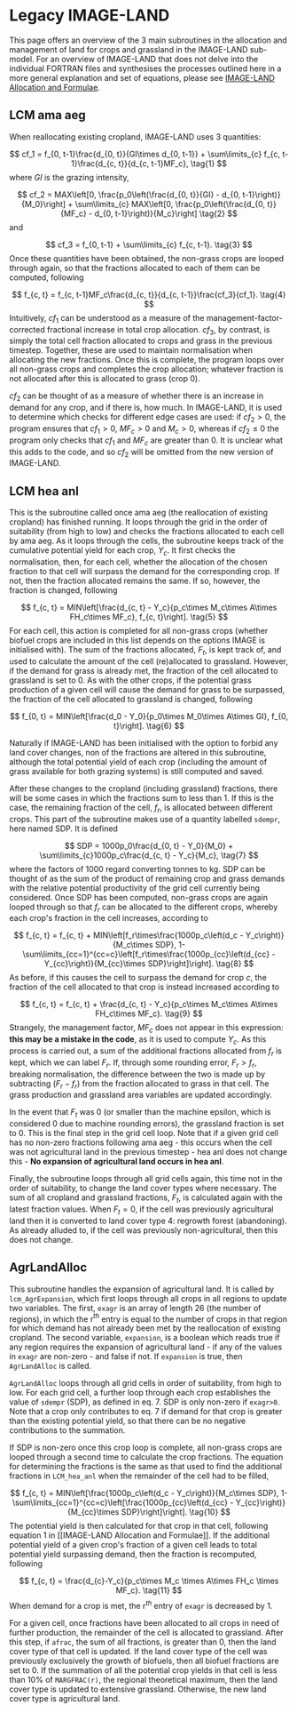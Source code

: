 # Legacy IMAGE-LAND

This page offers an overview of the 3 main subroutines in the allocation and management of land for crops and grassland in the IMAGE-LAND sub-model. For an overview of IMAGE-LAND that does not delve into the individual FORTRAN files and synthesises the processes outlined here in a more general explanation and set of equations, please see <a href='IMAGE-LAND Allocation and Formulae.html'>IMAGE-LAND Allocation and Formulae</a>.

## LCM ama aeg

When reallocating existing cropland, IMAGE-LAND uses 3 quantities:

$$
    cf_1 = f_{0, t-1}\frac{d_{0, t}}{GI\times d_{0, t-1}} + \sum\limits_{c} f_{c, t-1}\frac{d_{c, t}}{d_{c, t-1}MF_c}, \tag{1}
$$
where $GI$ is the grazing intensity,

$$
    cf_2 = MAX\left[0, \frac{p_0\left(\frac{d_{0, t}}{GI} - d_{0, t-1}\right)}{M_0}\right] + \sum\limits_{c} MAX\left[0, \frac{p_0\left(\frac{d_{0, t}}{MF_c} - d_{0, t-1}\right)}{M_c}\right] \tag{2}
$$
and

$$
    cf_3 = f_{0, t-1} + \sum\limits_{c} f_{c, t-1}. \tag{3}
$$
Once these quantities have been obtained, the non-grass crops are looped through again, so that the fractions allocated to each of them can be computed, following

$$
    f_{c, t} = f_{c, t-1}MF_c\frac{d_{c, t}}{d_{c, t-1}}\frac{cf_3}{cf_1}. \tag{4}
$$
Intuitively, $cf_1$ can be understood as a measure of the management-factor-corrected fractional increase in total crop allocation. $cf_3$, by contrast, is simply the total cell fraction allocated to crops and grass in the previous timestep. Together, these are used to maintain normalisation when allocating the new fractions. Once this is complete, the program loops over all non-grass crops and completes the crop allocation; whatever fraction is not allocated after this is allocated to grass (crop 0).

$cf_2$ can be thought of as a measure of whether there is an increase in demand for any crop, and if there is, how much. In IMAGE-LAND, it is used to determine which checks for different edge cases are used: if $cf_2>0$, the program ensures that $cf_1>0$, $MF_c>0$ and $M_c>0$, whereas if $cf_2\leq0$ the program only checks that $cf_1$ and $MF_c$ are greater than 0. It is unclear what this adds to the code, and so $cf_2$ will be omitted from the new version of IMAGE-LAND.

## LCM hea anl

This is the subroutine called once ama aeg (the reallocation of existing cropland) has finished running. It loops through the grid in the order of suitability (from high to low) and checks the fractions allocated to each cell by ama aeg. As it loops through the cells, the subroutine keeps track of the cumulative potential yield for each crop, $Y_c$. It first checks the normalisation, then, for each cell, whether the allocation of the chosen fraction to that cell will surpass the demand for the corresponding crop. If not, then the fraction allocated remains the same. If so, however, the fraction is changed, following

$$
    f_{c, t} = MIN\left[\frac{d_{c, t} - Y_c}{p_c\times M_c\times A\times FH_c\times MF_c}, f_{c, t}\right]. \tag{5}
$$
For each cell, this action is completed for all non-grass crops (whether biofuel crops are included in this list depends on the options IMAGE is initialised with). The sum of the fractions allocated, $F_t$, is kept track of, and used to calculate the amount of the cell (re)allocated to grassland. However, if the demand for grass is already met, the fraction of the cell allocated to grassland is set to 0. As with the other crops, if the potential grass production of a given cell will cause the demand for grass to be surpassed, the fraction of the cell allocated to grassland is changed, following

$$
    f_{0, t} = MIN\left[\frac{d_0 - Y_0}{p_0\times M_0\times A\times GI}, f_{0, t}\right]. \tag{6}
$$

Naturally if IMAGE-LAND has been initialised with the option to forbid any land cover changes, non of the fractions are altered in this subroutine, although the total potential yield of each crop (including the amount of grass available for both grazing systems) is still computed and saved.

After these changes to the cropland (including grassland) fractions, there will be some cases in which the fractions sum to less than 1. If this is the case, the remaining fraction of the cell, $f_r$, is allocated between different crops. This part of the subroutine makes use of a quantity labelled ```sdempr```, here named SDP. It is defined

$$
    SDP = 1000p_0\frac{d_{0, t} - Y_0}{M_0} + \sum\limits_{c}1000p_c\frac{d_{c, t} - Y_c}{M_c}, \tag{7}
$$
where the factors of 1000 regard converting tonnes to kg. SDP can be thought of as the sum of the product of remaining crop and grass demands with the relative potential productivity of the grid cell currently being considered. Once SDP has been computed, non-grass crops are again looped through so that $f_r$ can be allocated to the different crops, whereby each crop's fraction in the cell increases, according to

$$
    f_{c, t} = f_{c, t} + MIN\left[f_r\times\frac{1000p_c\left(d_c - Y_c\right)}{M_c\times SDP}, 1-\sum\limits_{cc=1}^{cc=c}\left[f_r\times\frac{1000p_{cc}\left(d_{cc} - Y_{cc}\right)}{M_{cc}\times SDP}\right]\right]. \tag{8}
$$
As before, if this causes the cell to surpass the demand for crop $c$, the fraction of the cell allocated to that crop is instead increased according to

$$
    f_{c, t} = f_{c, t} + \frac{d_{c, t} - Y_c}{p_c\times M_c\times A\times FH_c\times MF_c}. \tag{9}
$$
Strangely, the management factor, $MF_c$ does not appear in this expression: **this may be a mistake in the code**, as it is used to compute $Y_c$. As this process is carried out, a sum of the additional fractions allocated from $f_r$ is kept, which we can label $F_{r}$. If, through some rounding error, $F_r>f_r$, breaking normalisation, the difference between the two is made up by subtracting $(F_r-f_r)$ from the fraction allocated to grass in that cell. The grass production and grassland area variables are updated accordingly.

In the event that $F_t$ was 0 (or smaller than the machine epsilon, which is considered 0 due to machine rounding errors), the grassland fraction is set to 0. This is the final step in the grid cell loop. Note that if a given grid cell has no non-zero fractions following ama aeg - this occurs when the cell was not agricultural land in the previous timestep - hea anl does not change this - **No expansion of agricultural land occurs in hea anl**.

Finally, the subroutine loops through all grid cells again, this time not in the order of suitability, to change the land cover types where necessary. The sum of all cropland and grassland fractions, $F_t$, is calculated again with the latest fraction values. When $F_t=0$, if the cell was previously agricultural land then it is converted to land cover type 4: regrowth forest (abandoning). As already alluded to, if the cell was previously non-agricultural, then this does not change.

## AgrLandAlloc

This subroutine handles the expansion of agricultural land. It is called by ```lcm_AgrExpansion```, which first loops through all crops in all regions to update two variables. The first, ```exagr``` is an array of length 26 (the number of regions), in which the r$^{th}$ entry is equal to the number of crops in that region for which demand has not already been met by the reallocation of existing cropland. The second variable, ```expansion```, is a boolean which reads true if any region requires the expansion of agricultural land - if any of the values in ```exagr``` are non-zero - and false if not. If ```expansion``` is true, then ```AgrLandAlloc``` is called.

```AgrLandAlloc``` loops through all grid cells in order of suitability, from high to low. For each grid cell, a further loop through each crop establishes the value of ```sdempr``` (SDP), as defined in eq. 7. SDP is only non-zero if ```exagr>0```. Note that a crop only contributes to eq. 7 if demand for that crop is greater than the existing potential yield, so that there can be no negative contributions to the summation.

If SDP is non-zero once this crop loop is complete, all non-grass crops are looped through a second time to calculate the crop fractions. The equation for determining the fractions is the same as that used to find the additional fractions in ```LCM_hea_anl``` when the remainder of the cell had to be filled,

$$
    f_{c, t} = MIN\left[\frac{1000p_c\left(d_c - Y_c\right)}{M_c\times SDP}, 1-\sum\limits_{cc=1}^{cc=c}\left[\frac{1000p_{cc}\left(d_{cc} - Y_{cc}\right)}{M_{cc}\times SDP}\right]\right]. \tag{10}
$$
The potential yield is then calculated for that crop in that cell, following equation 1 in [[IMAGE-LAND Allocation and Formulae]]. If the additional potential yield of a given crop's fraction of a given cell leads to total potential yield surpassing demand, then the fraction is recomputed, following

$$
    f_{c, t} = \frac{d_{c}-Y_c}{p_c\times M_c \times A\times FH_c \times MF_c}. \tag{11}
$$
When demand for a crop is met, the r$^{th}$ entry of ``exagr`` is decreased by 1.

For a given cell, once fractions have been allocated to all crops in need of further production, the remainder of the cell is allocated to grassland. After this step, if ```afrac```, the sum of all fractions, is greater than 0, then the land cover type of that cell is updated. If the land cover type of the cell was previously exclusively the growth of biofuels, then all biofuel fractions are set to 0. If the summation of all the potential crop yields in that cell is less than 10\% of ```MARGFRAC(r)```, the regional theoretical maximum, then the land cover type is updated to extensive grassland. Otherwise, the new land cover type is agricultural land.